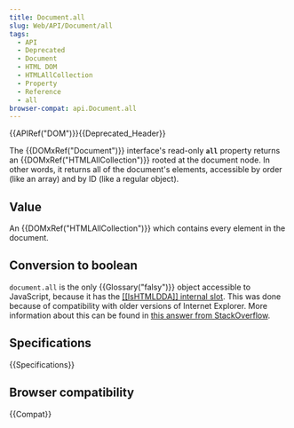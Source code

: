 ```yaml
---
title: Document.all
slug: Web/API/Document/all
tags:
  - API
  - Deprecated
  - Document
  - HTML DOM
  - HTMLAllCollection
  - Property
  - Reference
  - all
browser-compat: api.Document.all
---
```

{{APIRef("DOM")}}{{Deprecated_Header}}

The {{DOMxRef("Document")}} interface's read-only **`all`**
property returns an {{DOMxRef("HTMLAllCollection")}} rooted at the document node. In
other words, it returns all of the document's elements, accessible by order (like an
array) and by ID (like a regular object).

## Value

An {{DOMxRef("HTMLAllCollection")}} which contains every element in the document.

## Conversion to boolean

`document.all` is the only {{Glossary("falsy")}} object accessible to
JavaScript, because it has the [\[\[IsHTMLDDA\]\] internal
slot](https://tc39.es/ecma262/#sec-IsHTMLDDA-internal-slot). This was done because of compatibility with older versions of Internet
Explorer. More information about this can be found in [this answer from StackOverflow](https://stackoverflow.com/a/62005426).

## Specifications

{{Specifications}}

## Browser compatibility

{{Compat}}
